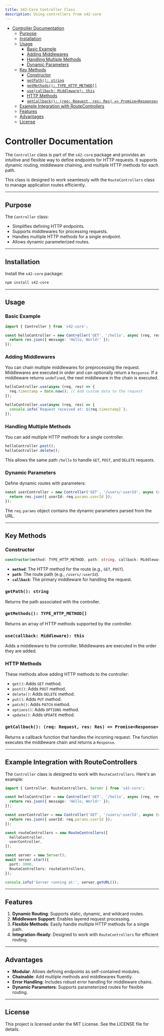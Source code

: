 ```yaml
---
title: S42-Core Controller Class
description: Using controllers from s42-core
---
```



- [Controller Documentation](#controller-documentation)
	- [Purpose](#purpose)
	- [Installation](#installation)
	- [Usage](#usage)
		- [Basic Example](#basic-example)
		- [Adding Middlewares](#adding-middlewares)
		- [Handling Multiple Methods](#handling-multiple-methods)
		- [Dynamic Parameters](#dynamic-parameters)
	- [Key Methods](#key-methods)
		- [Constructor](#constructor)
		- [`getPath(): string`](#getpath-string)
		- [`getMethods(): TYPE_HTTP_METHOD[]`](#getmethods-type_http_method)
		- [`use(callback: Middleware): this`](#usecallback-middleware-this)
		- [HTTP Methods](#http-methods)
		- [`getCallback(): (req: Request, res: Res) => Promise<Response>`](#getcallback-req-request-res-res--promiseresponse)
	- [Example Integration with RouteControllers](#example-integration-with-routecontrollers)
	- [Features](#features)
	- [Advantages](#advantages)
	- [License](#license)

# Controller Documentation

The `Controller` class is part of the `s42-core` package and provides an intuitive and flexible way to define endpoints for HTTP requests. It supports dynamic routing, middleware chaining, and multiple HTTP methods for each path.

This class is designed to work seamlessly with the `RouteControllers` class to manage application routes efficiently.

---

## Purpose

The `Controller` class:

- Simplifies defining HTTP endpoints.
- Supports middlewares for processing requests.
- Handles multiple HTTP methods for a single endpoint.
- Allows dynamic parameterized routes.

---

## Installation

Install the `s42-core` package:

```bash
npm install s42-core
```

---

## Usage

### Basic Example

```typescript
import { Controller } from 's42-core';

const helloController = new Controller('GET', '/hello', async (req, res) => {
  return res.json({ message: 'Hello, World!' });
});
```

### Adding Middlewares

You can chain multiple middlewares for preprocessing the request. Middlewares are executed in order and can optionally return a `Response`. If a middleware returns `undefined`, the next middleware in the chain is executed.

```typescript
helloController.use(async (req, res) => {
  req.timestamp = Date.now(); // Add custom data to the request
});

helloController.use(async (req, res) => {
  console.info(`Request received at: ${req.timestamp}`);
});
```

### Handling Multiple Methods

You can add multiple HTTP methods for a single controller.

```typescript
helloController.post();
helloController.delete();
```

This allows the same path `/hello` to handle `GET`, `POST`, and `DELETE` requests.

### Dynamic Parameters

Define dynamic routes with parameters:

```typescript
const userController = new Controller('GET', '/users/:userId', async (req, res) => {
  return res.json({ userId: req.params.userId });
});
```

The `req.params` object contains the dynamic parameters parsed from the URL.

---

## Key Methods

### Constructor

```typescript
constructor(method: TYPE_HTTP_METHOD, path: string, callback: Middleware);
```

- **`method`**: The HTTP method for the route (e.g., `GET`, `POST`).
- **`path`**: The route path (e.g., `/users/:userId`).
- **`callback`**: The primary middleware for handling the request.

### `getPath(): string`
Returns the path associated with the controller.

### `getMethods(): TYPE_HTTP_METHOD[]`
Returns an array of HTTP methods supported by the controller.

### `use(callback: Middleware): this`
Adds a middleware to the controller. Middlewares are executed in the order they are added.

### HTTP Methods

These methods allow adding HTTP methods to the controller:

- `get()`: Adds `GET` method.
- `post()`: Adds `POST` method.
- `delete()`: Adds `DELETE` method.
- `put()`: Adds `PUT` method.
- `patch()`: Adds `PATCH` method.
- `options()`: Adds `OPTIONS` method.
- `update()`: Adds `UPDATE` method.

### `getCallback(): (req: Request, res: Res) => Promise<Response>`
Returns a callback function that handles the incoming request. The function executes the middleware chain and returns a `Response`.

---

## Example Integration with RouteControllers

The `Controller` class is designed to work with `RouteControllers`. Here's an example:

```typescript
import { Controller, RouteControllers, Server } from 's42-core';

const helloController = new Controller('GET', '/hello', async (req, res) => {
  return res.json({ message: 'Hello, World!' });
});

const userController = new Controller('GET', '/users/:userId', async (req, res) => {
  return res.json({ userId: req.params.userId });
});

const routeControllers = new RouteControllers([
  helloController,
  userController,
]);

const server = new Server();
await server.start({
  port: 3000,
  RouteControllers: routeControllers,
});

console.info('Server running at:', server.getURL());
```

---

## Features

1. **Dynamic Routing**: Supports static, dynamic, and wildcard routes.
2. **Middleware Support**: Enables layered request processing.
3. **Flexible Methods**: Easily handle multiple HTTP methods for a single path.
4. **Integration-Ready**: Designed to work with `RouteControllers` for efficient routing.

---

## Advantages

- **Modular**: Allows defining endpoints as self-contained modules.
- **Chainable**: Add multiple methods and middlewares fluently.
- **Error Handling**: Includes robust error handling for middleware chains.
- **Dynamic Parameters**: Supports parameterized routes for flexible routing.

---

## License

This project is licensed under the MIT License. See the LICENSE file for details.

